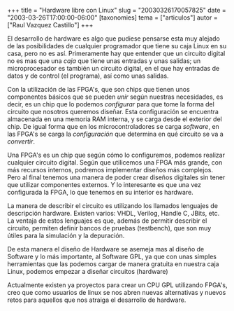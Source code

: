 +++
title = "Hardware libre con Linux"
slug = "20030326170057825"
date = "2003-03-26T17:00:00-06:00"
[taxonomies]
tema = ["articulos"]
autor = ["Raul Vazquez Castillo"]
+++

El desarrollo de hardware es algo que pudiese pensarse esta muy alejado
de las posibilidades de cualquier programador que tiene su caja Linux en
su casa, pero no es así. Primeramente hay que entender que un circuito
digital no es mas que una *caja* que tiene unas entradas y unas salidas;
un microprocesador es también un circuito digital, en el que hay
entradas de datos y de control (el programa), así como unas salidas.

<!-- more -->
Con la utilización de las FPGA's, que son chips que tienen unos
componentes básicos que se pueden *unir* según nuestras necesidades, es
decir, es un chip que lo podemos *configurar* para que tome la forma del
circuito que nosotros queremos diseñar. Esta configuración se encuentra
almacenada en una memoria RAM interna, y se carga desde el exterior del
chip. De igual forma que en los microcontroladores se carga *software*,
en las FPGA's se carga la *configuración* que determina en qué circuito
se va a *convertir*.

Una FPGA's es un chip que según cómo lo configuremos, podemos realizar
cualquier circuito digital. Según que utilicemos una FPGA más grande,
con más recursos internos, podremos implementar diseños más complejos.
Pero al final tenemos una manera de poder crear diseños digitales sin
tener que utilizar componentes externos. Y lo interesante es que una vez
configurada la FPGA, lo que tenemos en su interior es hardware.

La manera de describir el circuito es utilizando los llamados lenguajes
de descripción hardware. Existen varios: VHDL, Verilog, Handle C, JBits,
etc. La ventaja de estos lenguajes es que, además de permitir describir
el circuito, permiten definir bancos de pruebas (testbench), que son muy
útiles para la simulación y la depuración.

De esta manera el diseño de Hardware se asemeja mas al diseño de
Software y lo más importante, al Software GPL, ya que con unas simples
herramientas que las podemos cargar de manera gratuita en nuestra caja
Linux, podemos empezar a diseñar circuitos (hardware)

Actualmente existen ya proyectos para crear un CPU GPL utilizando
FPGA's, creo que como usuarios de linux se nos abren nuevas alternativas
y nuevos retos para aquellos que nos atraiga el desarrollo de hardware.
